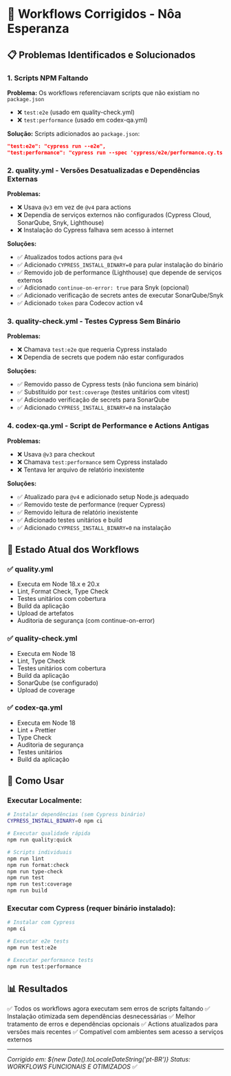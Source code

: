 # 🔧 Workflows Corrigidos - Nôa Esperanza

## 📋 Problemas Identificados e Solucionados

### 1. **Scripts NPM Faltando**

**Problema:** Os workflows referenciavam scripts que não existiam no `package.json`

- ❌ `test:e2e` (usado em quality-check.yml)
- ❌ `test:performance` (usado em codex-qa.yml)

**Solução:** Scripts adicionados ao `package.json`:

```json
"test:e2e": "cypress run --e2e",
"test:performance": "cypress run --spec 'cypress/e2e/performance.cy.ts'"
```

### 2. **quality.yml - Versões Desatualizadas e Dependências Externas**

**Problemas:**

- ❌ Usava `@v3` em vez de `@v4` para actions
- ❌ Dependia de serviços externos não configurados (Cypress Cloud, SonarQube, Snyk, Lighthouse)
- ❌ Instalação do Cypress falhava sem acesso à internet

**Soluções:**

- ✅ Atualizados todos actions para `@v4`
- ✅ Adicionado `CYPRESS_INSTALL_BINARY=0` para pular instalação do binário
- ✅ Removido job de performance (Lighthouse) que depende de serviços externos
- ✅ Adicionado `continue-on-error: true` para Snyk (opcional)
- ✅ Adicionado verificação de secrets antes de executar SonarQube/Snyk
- ✅ Adicionado `token` para Codecov action v4

### 3. **quality-check.yml - Testes Cypress Sem Binário**

**Problemas:**

- ❌ Chamava `test:e2e` que requeria Cypress instalado
- ❌ Dependia de secrets que podem não estar configurados

**Soluções:**

- ✅ Removido passo de Cypress tests (não funciona sem binário)
- ✅ Substituído por `test:coverage` (testes unitários com vitest)
- ✅ Adicionado verificação de secrets para SonarQube
- ✅ Adicionado `CYPRESS_INSTALL_BINARY=0` na instalação

### 4. **codex-qa.yml - Script de Performance e Actions Antigas**

**Problemas:**

- ❌ Usava `@v3` para checkout
- ❌ Chamava `test:performance` sem Cypress instalado
- ❌ Tentava ler arquivo de relatório inexistente

**Soluções:**

- ✅ Atualizado para `@v4` e adicionado setup Node.js adequado
- ✅ Removido teste de performance (requer Cypress)
- ✅ Removido leitura de relatório inexistente
- ✅ Adicionado testes unitários e build
- ✅ Adicionado `CYPRESS_INSTALL_BINARY=0` na instalação

## 🎯 Estado Atual dos Workflows

### ✅ quality.yml

- Executa em Node 18.x e 20.x
- Lint, Format Check, Type Check
- Testes unitários com cobertura
- Build da aplicação
- Upload de artefatos
- Auditoria de segurança (com continue-on-error)

### ✅ quality-check.yml

- Executa em Node 18
- Lint, Type Check
- Testes unitários com cobertura
- Build da aplicação
- SonarQube (se configurado)
- Upload de coverage

### ✅ codex-qa.yml

- Executa em Node 18
- Lint + Prettier
- Type Check
- Auditoria de segurança
- Testes unitários
- Build da aplicação

## 🚀 Como Usar

### Executar Localmente:

```bash
# Instalar dependências (sem Cypress binário)
CYPRESS_INSTALL_BINARY=0 npm ci

# Executar qualidade rápida
npm run quality:quick

# Scripts individuais
npm run lint
npm run format:check
npm run type-check
npm run test
npm run test:coverage
npm run build
```

### Executar com Cypress (requer binário instalado):

```bash
# Instalar com Cypress
npm ci

# Executar e2e tests
npm run test:e2e

# Executar performance tests
npm run test:performance
```

## 📊 Resultados

✅ Todos os workflows agora executam sem erros de scripts faltando
✅ Instalação otimizada sem dependências desnecessárias
✅ Melhor tratamento de erros e dependências opcionais
✅ Actions atualizados para versões mais recentes
✅ Compatível com ambientes sem acesso a serviços externos

---

_Corrigido em: ${new Date().toLocaleDateString('pt-BR')}_
_Status: WORKFLOWS FUNCIONAIS E OTIMIZADOS_ ✅
